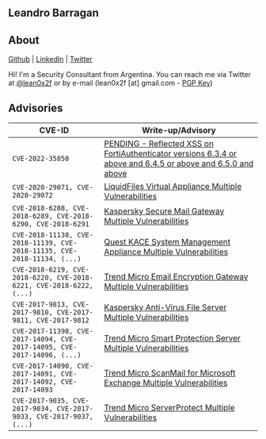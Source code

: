 ## Leandro Barragan

## About

[Github](https://github.com/lean0x2f) | [LinkedIn](https://www.linkedin.com/in/leandro-barragan/) | [Twitter](https://twitter.com/lean0x2f)

Hi! I'm a Security Consultant from Argentina. You can reach me via Twitter at [@lean0x2f](https://github.com/lean0x2f) or by e-mail (lean0x2f [at] gmail.com - [PGP Key](https://raw.githubusercontent.com/lean0x2F/lean0x2f.github.io/master/lean0x2f-pub.asc))

## Advisories

| CVE-ID        | Write-up/Advisory                |
|-------------|------------------------|
| `CVE-2022-35850` | [PENDING - Reflected XSS on FortiAuthenticator versions 6.3.4 or above and 6.4.5 or above and 6.5.0 and above](https://xxxxx)  |
| `CVE-2020-29071, CVE-2020-29072` | [LiquidFiles Virtual Appliance Multiple Vulnerabilities](https://lean0x2f.github.io/liquidfiles_advisory)  |
| `CVE-2018-6288, CVE-2018-6289, CVE-2018-6290, CVE-2018-6291` | [Kaspersky Secure Mail Gateway Multiple Vulnerabilities](https://www.coresecurity.com/core-labs/advisories/kaspersky-secure-mail-gateway-multiple-vulnerabilities)  |
| `CVE-2018-11138, CVE-2018-11139, CVE-2018-11135, CVE-2018-11134, (...)` | [Quest KACE System Management Appliance Multiple Vulnerabilities](https://www.coresecurity.com/core-labs/advisories/quest-kace-system-management-appliance-multiple-vulnerabilities) |
| `CVE-2018-6219, CVE-2018-6220, CVE-2018-6221, CVE-2018-6222, (...)` | [Trend Micro Email Encryption Gateway Multiple Vulnerabilities](https://www.coresecurity.com/core-labs/advisories/trend-micro-email-encryption-gateway-multiple-vulnerabilities) |
| `CVE-2017-9813, CVE-2017-9810, CVE-2017-9811, CVE-2017-9812` | [Kaspersky Anti-Virus File Server Multiple Vulnerabilities](https://www.coresecurity.com/core-labs/advisories/kaspersky-anti-virus-file-server-multiple-vulnerabilities) |
| `CVE-2017-11398, CVE-2017-14094, CVE-2017-14095, CVE-2017-14096, (...)` | [Trend Micro Smart Protection Server Multiple Vulnerabilities](https://www.coresecurity.com/advisories/trend-micro-smart-protection-server-multiple-vulnerabilities) |
| `CVE-2017-14090, CVE-2017-14091, CVE-2017-14092, CVE-2017-14093` | [Trend Micro ScanMail for Microsoft Exchange Multiple Vulnerabilities](https://www.coresecurity.com/core-labs/advisories/trend-micro-scanmail-microsoft-exchange-multiple-vulnerabilities) |
| `CVE-2017-9035, CVE-2017-9034, CVE-2017-9033, CVE-2017-9037, (...)` | [Trend Micro ServerProtect Multiple Vulnerabilities](https://www.coresecurity.com/core-labs/advisories/trend-micro-serverprotect-multiple-vulnerabilities) |


